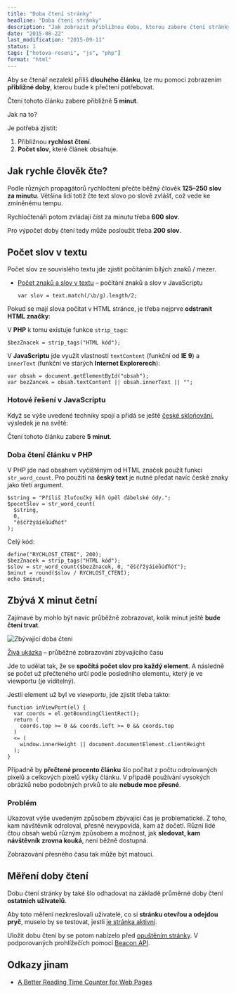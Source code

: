 ```yaml
---
title: "Doba čtení stránky"
headline: "Doba čtení stránky"
description: "Jak zobrazit přibližnou dobu, kterou zabere čtení stránky."
date: "2015-08-22"
last_modification: "2015-09-11"
status: 1
tags: ["hotova-reseni", "js", "php"]
format: "html"
---
```


<p>Aby se čtenář nezalekl příliš <b>dlouhého článku</b>, lze mu pomoci zobrazením <b>přibližné doby</b>, kterou bude k přečtení potřebovat.</p>

<p class="soft">Čtení tohoto článku zabere přibližně <b id="doba">5 minut</b>.</p>

<p>Jak na to?</p>

<p>Je potřeba zjistit:</p>

<ol> 
  <li>Přibližnou <b>rychlost čtení</b>.</li>
  
  <li><b>Počet slov</b>, které článek obsahuje.</li>
</ol>





<h2 id="rychlost">Jak rychle člověk čte?</h2>

<p>Podle různých propagátorů rychločtení přečte běžný člověk <b>125–250 slov za minutu</b>. Většina lidí totiž čte text slovo po slově zvlášť, což vede ke zmíněnému tempu.</p>

<p>Rychločtenáři potom zvládají číst za minutu třeba <b>600 slov</b>.</p>

<p>Pro výpočet doby čtení tedy může posloužit třeba <b>200 slov</b>.</p>






<h2 id="pocet-slov">Počet slov v textu</h2>

<p>Počet slov ze souvislého textu jde zjistit počítáním bílých znaků / mezer.</p>

<div class="internal-content">
  <ul>
    <li>
      <p><a href="/pocet-znaku">Počet znaků a slov v textu</a> – počítání znaků a slov v JavaScriptu</p>   
    <pre><code>var slov = text.match(/\b/g).length/2;</code></pre></li>
  </ul>
</div>

<p>Pokud se mají slova počítat v HTML stránce, je třeba nejprve <b>odstranit HTML značky</b>:</p>

<p>V <b>PHP</b> k tomu existuje funkce <code>strip_tags</code>:</p>

<pre><code>$bezZnacek = strip_tags("HTML kód");</code></pre>


<p>V <b>JavaScriptu</b> jde využít vlastností <code>textContent</code> (funkční od <b>IE 9</b>) a <code>innerText</code> (funkční ve starých <b>Internet Explorerech</b>):</p>

<pre><code>var obsah = document.getElementById("obsah");
var bezZancek = obsah.textContent || obsah.innerText || "";</code></pre>


<h3 id="js">Hotové řešení v JavaScriptu</h3>

<p>Když se výše uvedené techniky spojí a přidá se ještě <a href="/sklonovani">české skloňování</a>, výsledek je na světě:</p>

<div class="live">
 Čtení tohoto článku zabere <b id="doba2">5 minut</b>.
<script>
  function sklonovani(pocet, slova) {
    pocet = Math.abs(pocet);
    if (pocet == 0) return slova[0];
    if (pocet == 1) return slova[1];
    if (pocet < 5 && pocet > 0) return pocet + " " + slova[2];
    return pocet + " " + slova[3];
  }  
  
  function dobaCteni(doba) {
    var content = doba.parentNode.parentNode;
    var RYCHLOST_CTENI = 200;
  
    var bezZnacek = content.textContent || content.innerText || "";
    var slov = bezZnacek.match(/\b/g).length/2;
    var minut = Math.round(slov / RYCHLOST_CTENI);
  
    doba.innerHTML = sklonovani(minut, ["chvilku", "minutu", "minuty", "minut"]);    
  }
  dobaCteni(document.getElementById("doba"));
  dobaCteni(document.getElementById("doba2"));
</script>
</div>

<h3 id="php">Doba čtení článku v PHP</h3>

<p>V PHP jde nad obsahem vyčištěným od HTML značek použít funkci <code>str_word_count</code>. Pro použití na <b>český text</b> je nutné předat navíc české znaky jako třetí argument.</p>

<pre><code>$string = "Příliš žluťoučký kůň úpěl ďábelské ódy.";
$pocetSlov = str_word_count(
  $string, 
  0, 
  "ěščřžýáíéůúďňóť"
);</code></pre>

<p>Celý kód:</p>

<pre><code>define("RYCHLOST_CTENI", 200);
$bezZnacek = strip_tags("HTML kód");
$slov = str_word_count($bezZnacek, 0, "ěščřžýáíéůúďňóť");
$minut = round($slov / RYCHLOST_CTENI);
echo $minut;
</code></pre>


<h2 id="zbyva">Zbývá X minut četní</h2>

<p>Zajímavé by mohlo být navíc průběžně zobrazovat, kolik minut ještě <b>bude čtení trvat</b>.</p>

<p><img src="/files/doba-cteni/zbyvajici-doba.png" alt="Zbývající doba čtení" class="border"></p>

















<div class="external-content">
  <p><a href="https://kod.djpw.cz/fbqb">Živá ukázka</a> – průběžné zobrazování zbývajícího času</p>
</div>


<p>Jde to udělat tak, že se <b>spočítá počet slov pro každý element</b>. A následně se počet už přečteného určí podle posledního elementu, který je ve viewportu (je viditelný).</p>

<p>Jestli element už byl ve <i>viewportu</i>, jde zjistit třeba takto:</p>

<pre><code>function inViewPort(el) {
  var coords = el.getBoundingClientRect();
  return (
    coords.top >= 0 &amp;&amp; coords.left >= 0 &amp;&amp; coords.top
  ) 
  &lt;= (
    window.innerHeight || document.documentElement.clientHeight
  );
}</code></pre>












<p>Případně by <b>přečtené procento článku</b> šlo počítat z počtu odrolovaných pixelů a celkových pixelů výšky článku. V případě používání vysokých obrázků nebo podobných prvků to ale <b>nebude moc přesné</b>.</p>



<h3 id="problem">Problém</h3>

<p>Ukazovat výše uvedeným způsobem zbývající čas je problematické. Z toho, kam návštěvník odroloval, přesně nevypovídá, kam až dočetl. Různí lidé čtou obsah webů různým způsobem a možnost, jak <b>sledovat, kam návštěvník zrovna kouká</b>, není běžně dostupná.</p>

<p>Zobrazování přesného času tak může být matoucí.</p>





<h2 id="mereni">Měření doby čtení</h2>

<p>Dobu čtení stránky by také šlo odhadovat na základě průměrné doby čtení <b>ostatních uživatelů</b>.</p>

<p>Aby toto měření nezkreslovali uživatelé, co si <b>stránku otevřou a odejdou pryč</b>, muselo by se testovat, jestli <a href="/aktivni-stranka">je stránka aktivní</a>.</p>


<p>Uložit dobu čtení by se potom nabízelo před <a href="/onbeforeunload">opuštěním stránky</a>. V podporovaných prohlížečích pomocí <a href="/beacon">Beacon API</a>.</p>



<h2 id="odkazy">Odkazy jinam</h2>

<ul>
  <li><a href="http://thenewcode.com/1038/A-Better-Reading-Time-Counter-for-Web-Pages-Part-1">A Better Reading Time Counter for Web Pages</a></li>
</ul>